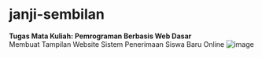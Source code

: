 # janji-sembilan

**Tugas Mata Kuliah: Pemrograman Berbasis Web Dasar**
<br>
Membuat Tampilan Website Sistem Penerimaan Siswa Baru Online
![image](https://github.com/handikatriarlan/janji-sembilan/assets/133992719/6f7446ff-0315-46ab-a054-bad3b003558f)

